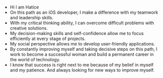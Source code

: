 - Hi I am Hatice
- On this path as an iOS developer, I make a difference with my teamwork and leadership skills.
- With my critical thinking ability, I can overcome difficult problems with creative solutions.
- My decision-making skills and self-confidence allow me to focus efficiently at every stage of projects.
- My social perspective allows me to develop user-friendly applications.
- By constantly improving myself and taking decisive steps on this path, I work to become a successful woman and build a permanent career in the world of technology.
- I know that success is right next to me because of my belief in myself and my patience. And always looking for new ways to improve myself.
